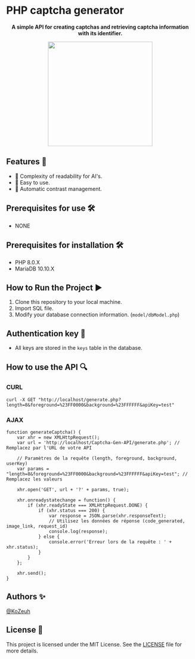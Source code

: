 # PHP captcha generator

<p align="center">
  <strong>A simple API for creating captchas and retrieving captcha information with its identifier.</strong>
</p>

<p align="center">
  <img src="https://imgur.com/" width="280" />
</p>

## Features 🚀

- 🔢 Complexity of readability for AI's.
- 🔄 Easy to use.
- 🌈 Automatic contrast management.

## Prerequisites for use 🛠️
- NONE

## Prerequisites for installation 🛠️

- PHP 8.0.X
- MariaDB 10.10.X

## How to Run the Project ▶️

1. Clone this repository to your local machine.
2. Import SQL file.
3. Modify your database connection information. (`model/dbModel.php`)

## Authentication key 🔑

- All keys are stored in the `keys` table in the database.


## How to use the API 🔍

### CURL
```
curl -X GET "http://localhost/generate.php?length=8&foreground=%23FF0000&background=%23FFFFFF&apiKey=test"

```

### AJAX
```
function generateCaptcha() {
    var xhr = new XMLHttpRequest();
    var url = 'http://localhost/Captcha-Gen-API/generate.php'; // Remplacez par l'URL de votre API

    // Paramètres de la requête (length, foreground, background, userKey)
    var params = "length=8&foreground=%23FF0000&background=%23FFFFFF&apiKey=test"; // Remplacez les valeurs

    xhr.open('GET', url + '?' + params, true);

    xhr.onreadystatechange = function() {
        if (xhr.readyState === XMLHttpRequest.DONE) {
            if (xhr.status === 200) {
                var response = JSON.parse(xhr.responseText);
                // Utilisez les données de réponse (code_generated, image_link, request_id)
                console.log(response);
            } else {
                console.error('Erreur lors de la requête : ' + xhr.status);
            }
        }
    };

    xhr.send();
}
```


## Authors ✨

[@KoZeuh](https://github.com/KoZeuh)

## License 📄

This project is licensed under the MIT License. See the [LICENSE](LICENSE) file for more details.
